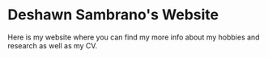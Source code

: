 # Deshawn Sambrano's Website

Here is my website where you can find my more info about my hobbies and research as well as my CV.

